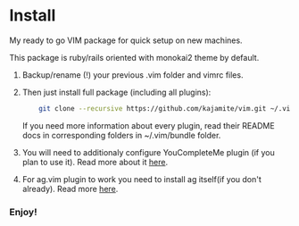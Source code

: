 # Install

My ready to go VIM package for quick setup on new machines.

This package is ruby/rails oriented with monokai2 theme by default.

1. Backup/rename (!) your previous .vim folder and vimrc files.

2. Then just install full package (including all plugins):

    ```zsh
        git clone --recursive https://github.com/kajamite/vim.git ~/.vim
    ```

    If you need more information about every plugin, read their README docs
    in corresponding folders in ~/.vim/bundle folder.

3. You will need to additionaly configure YouCompleteMe plugin (if you plan to use it). Read more about it [here](http://valloric.github.io/YouCompleteMe/).
4. For ag.vim plugin to work you need to install ag itself(if you don't already). Read more [here](https://github.com/rking/ag.vim).

### Enjoy!

